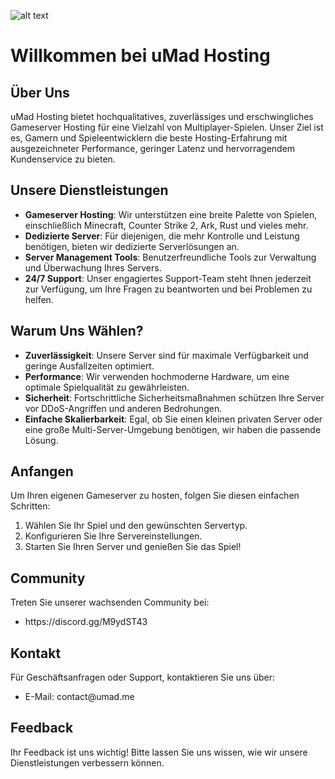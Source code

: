 ![alt text]([https://i.imgur.com/OZQhhDp.png])

<h1>Willkommen bei uMad Hosting</h1>

<h2>Über Uns</h2>
<p>uMad Hosting bietet hochqualitatives, zuverlässiges und erschwingliches Gameserver Hosting für eine Vielzahl von Multiplayer-Spielen. Unser Ziel ist es, Gamern und Spieleentwicklern die beste Hosting-Erfahrung mit ausgezeichneter Performance, geringer Latenz und hervorragendem Kundenservice zu bieten.</p>

<h2>Unsere Dienstleistungen</h2>
<ul>
  <li><strong>Gameserver Hosting</strong>: Wir unterstützen eine breite Palette von Spielen, einschließlich Minecraft, Counter Strike 2, Ark, Rust und vieles mehr.</li>
  <li><strong>Dedizierte Server</strong>: Für diejenigen, die mehr Kontrolle und Leistung benötigen, bieten wir dedizierte Serverlösungen an.</li>
  <li><strong>Server Management Tools</strong>: Benutzerfreundliche Tools zur Verwaltung und Überwachung Ihres Servers.</li>
  <li><strong>24/7 Support</strong>: Unser engagiertes Support-Team steht Ihnen jederzeit zur Verfügung, um Ihre Fragen zu beantworten und bei Problemen zu helfen.</li>
</ul>

<h2>Warum Uns Wählen?</h2>
<ul>
  <li><strong>Zuverlässigkeit</strong>: Unsere Server sind für maximale Verfügbarkeit und geringe Ausfallzeiten optimiert.</li>
  <li><strong>Performance</strong>: Wir verwenden hochmoderne Hardware, um eine optimale Spielqualität zu gewährleisten.</li>
  <li><strong>Sicherheit</strong>: Fortschrittliche Sicherheitsmaßnahmen schützen Ihre Server vor DDoS-Angriffen und anderen Bedrohungen.</li>
  <li><strong>Einfache Skalierbarkeit</strong>: Egal, ob Sie einen kleinen privaten Server oder eine große Multi-Server-Umgebung benötigen, wir haben die passende Lösung.</li>
</ul>

<h2>Anfangen</h2>
<p>Um Ihren eigenen Gameserver zu hosten, folgen Sie diesen einfachen Schritten:</p>
<ol>
  <li>Wählen Sie Ihr Spiel und den gewünschten Servertyp.</li>
  <li>Konfigurieren Sie Ihre Servereinstellungen.</li>
  <li>Starten Sie Ihren Server und genießen Sie das Spiel!</li>
</ol>

<h2>Community</h2>
<p>Treten Sie unserer wachsenden Community bei:</p>
<ul>
  <li>https://discord.gg/M9ydST43</li>
</ul>

<h2>Kontakt</h2>
<p>Für Geschäftsanfragen oder Support, kontaktieren Sie uns über:</p>
<ul>
  <li>E-Mail: contact@umad.me</li>
</ul>

<h2>Feedback</h2>
<p>Ihr Feedback ist uns wichtig! Bitte lassen Sie uns wissen, wie wir unsere Dienstleistungen verbessern können.</p>
